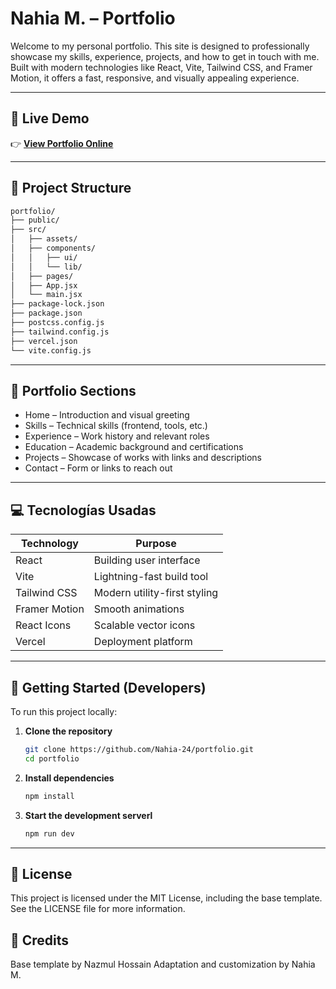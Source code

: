 # Nahia M. – Portfolio

Welcome to my personal portfolio. This site is designed to professionally showcase my skills, experience, projects, and how to get in touch with me. Built with modern technologies like React, Vite, Tailwind CSS, and Framer Motion, it offers a fast, responsive, and visually appealing experience.

---

## 🔗 Live Demo

👉 **[View Portfolio Online](https://tusitio.vercel.app)** 

---

## 📁 Project Structure

```bash
portfolio/
├── public/
├── src/
│   ├── assets/
│   ├── components/
│   │   ├── ui/
│   │   └── lib/
│   ├── pages/
│   ├── App.jsx
│   └── main.jsx
├── package-lock.json
├── package.json
├── postcss.config.js
├── tailwind.config.js
├── vercel.json
└── vite.config.js
```

---

## 🧩 Portfolio Sections
- Home – Introduction and visual greeting
- Skills – Technical skills (frontend, tools, etc.)
- Experience – Work history and relevant roles
- Education – Academic background and certifications
- Projects – Showcase of works with links and descriptions
- Contact – Form or links to reach out

---

## 💻 Tecnologías Usadas

| Technology       | Purpose                      |
|------------------|------------------------------|
| React            | Building user interface      |
| Vite             | Lightning-fast build tool    |
| Tailwind CSS     | Modern utility-first styling |
| Framer Motion    | Smooth animations            |
| React Icons      | Scalable vector icons        |
| Vercel           | Deployment platform          |

---

## 🚀 Getting Started (Developers)

To run this project locally:

1. **Clone the repository**  
   ```bash
   git clone https://github.com/Nahia-24/portfolio.git
   cd portfolio
   ```
2. **Install dependencies**
   ```bash
   npm install
   ```
3. **Start the development serverl**
   ```bash
   npm run dev
   ```
   
---

## 📝 License

This project is licensed under the MIT License, including the base template.
See the LICENSE file for more information.

## 🤝 Credits
Base template by Nazmul Hossain
Adaptation and customization by Nahia M.
